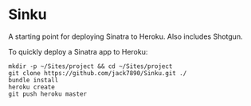 # Sinku

A starting point for deploying Sinatra to Heroku.  Also includes Shotgun.

To quickly deploy a Sinatra app to Heroku:

```
mkdir -p ~/Sites/project && cd ~/Sites/project
git clone https://github.com/jack7890/Sinku.git ./
bundle install
heroku create
git push heroku master
```
